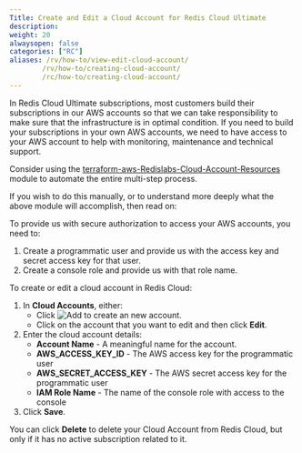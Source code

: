 ```yaml
---
Title: Create and Edit a Cloud Account for Redis Cloud Ultimate
description:
weight: 20
alwaysopen: false
categories: ["RC"]
aliases: /rv/how-to/view-edit-cloud-account/
        /rv/how-to/creating-cloud-account/
        /rc/how-to/creating-cloud-account/
---
```

In Redis Cloud Ultimate subscriptions, most customers build their subscriptions in our AWS accounts
so that we can take responsibility to make sure that the infrastructure is in optimal condition.
If you need to build your subscriptions in your own AWS accounts,
we need to have access to your AWS account to help with monitoring, maintenance and technical support.

Consider using the [terraform-aws-Redislabs-Cloud-Account-Resources](https://github.com/TobyHFerguson/terraform-aws-Redislabs-Cloud-Account-Resources) module to automate the entire multi-step process. 

If you wish to do this manually, or to understand more deeply what the above module will accomplish, then read on:

To provide us with secure authorization to access your AWS accounts, you need to:

1. Create a programmatic user and provide us with the access key and secret access key for that user.
1. Create a console role and provide us with that role name.

To create or edit a cloud account in Redis Cloud:

1. In **Cloud Accounts**, either:
    - Click ![Add](/images/rs/icon_add.png#no-click "Add") to create an new account.
    - Click on the account that you want to edit and then click **Edit**.
1. Enter the cloud account details:
    - **Account Name** - A meaningful name for the account.
    - **AWS_ACCESS_KEY_ID** - The AWS access key for the programmatic user
    - **AWS_SECRET_ACCESS_KEY** - The AWS secret access key for the programmatic user
    - **IAM Role Name** - The name of the console role with access to the console
1. Click **Save**.

You can click **Delete** to delete your Cloud Account from Redis Cloud,
but only if it has no active subscription related to it.
